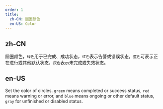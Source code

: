 ```yaml
---
order: 1
title:
  zh-CN: 圆圈颜色
  en-US: Color
---
```


## zh-CN
圆圈颜色，`绿色`用于已完成、成功状态，`红色`表示告警或错误状态，`蓝色`可表示正在进行或其他默认状态，`灰色`表示未完成或失效状态。


## en-US
Set the color of circles. `green` means completed or success status, `red` means warning or error, and `blue` means ongoing or other default status, `gray` for unfinished or disabled status.
